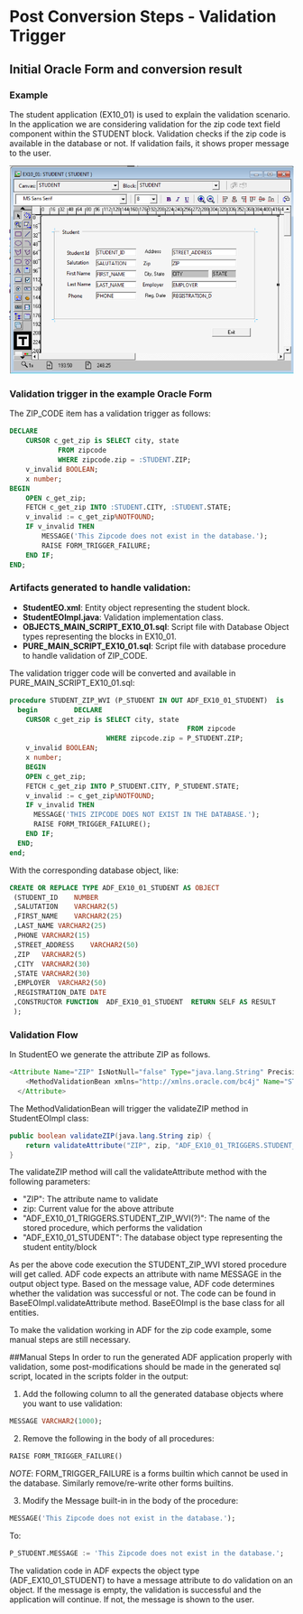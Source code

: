 # Post Conversion Steps - Validation Trigger

## Initial Oracle Form and conversion result
### Example 

The student application (EX10_01) is used to explain the validation scenario. In the application we are considering validation for the zip code text field component within the STUDENT block. Validation checks if the zip code is available in the database or not. If validation fails, it shows proper message to the user.

![Student Form Application](../assets/images/adf/student-application-validation.png "Student Form Application")

### Validation trigger in the example Oracle Form
The ZIP_CODE item has a validation trigger as follows:
```sql
DECLARE
	CURSOR c_get_zip is SELECT city, state
			FROM zipcode
			WHERE zipcode.zip = :STUDENT.ZIP;
	v_invalid BOOLEAN;
	x number;
BEGIN
	OPEN c_get_zip;
	FETCH c_get_zip INTO :STUDENT.CITY, :STUDENT.STATE;
	v_invalid := c_get_zip%NOTFOUND;
	IF v_invalid THEN
		MESSAGE('This Zipcode does not exist in the database.');
		RAISE FORM_TRIGGER_FAILURE;
	END IF;
END;
```
### Artifacts generated to handle validation: 
- **StudentEO.xml**: Entity object representing the student block.
- **StudentEOImpl.java**: Validation implementation class.
- **OBJECTS_MAIN_SCRIPT_EX10_01.sql**: Script file with Database Object types representing the blocks in EX10_01.
- **PURE_MAIN_SCRIPT_EX10_01.sql**: Script file with database procedure to handle validation of ZIP_CODE.

The validation trigger code will be converted and available in PURE_MAIN_SCRIPT_EX10_01.sql:
```sql
procedure STUDENT_ZIP_WVI (P_STUDENT IN OUT ADF_EX10_01_STUDENT)  is 
  begin 		DECLARE
    CURSOR c_get_zip is SELECT city, state
    										FROM zipcode
                        WHERE zipcode.zip = P_STUDENT.ZIP;
    v_invalid BOOLEAN;
    x number;
    BEGIN
    OPEN c_get_zip;
    FETCH c_get_zip INTO P_STUDENT.CITY, P_STUDENT.STATE;
    v_invalid := c_get_zip%NOTFOUND;
    IF v_invalid THEN
      MESSAGE('THIS ZIPCODE DOES NOT EXIST IN THE DATABASE.');
      RAISE FORM_TRIGGER_FAILURE();
    END IF;
  END; 
end;
```
With the corresponding database object, like:
```sql
CREATE OR REPLACE TYPE ADF_EX10_01_STUDENT AS OBJECT
 (STUDENT_ID	NUMBER
 ,SALUTATION	VARCHAR2(5)
 ,FIRST_NAME	VARCHAR2(25)
 ,LAST_NAME	VARCHAR2(25)
 ,PHONE	VARCHAR2(15)
 ,STREET_ADDRESS	VARCHAR2(50)
 ,ZIP	VARCHAR2(5)
 ,CITY	VARCHAR2(30)
 ,STATE	VARCHAR2(30)
 ,EMPLOYER	VARCHAR2(50)
 ,REGISTRATION_DATE	DATE
 ,CONSTRUCTOR FUNCTION  ADF_EX10_01_STUDENT  RETURN SELF AS RESULT
 );
```
### Validation Flow
In StudentEO we generate the attribute ZIP as follows.
```java
<Attribute Name="ZIP" IsNotNull="false" Type="java.lang.String" Precision="5" ColumnType="VARCHAR2" TableName="STUDENT" ColumnName="ZIP" SQLType="VARCHAR">
    <MethodValidationBean xmlns="http://xmlns.oracle.com/bc4j" Name="STUDENT_ZIP_WVI" MethodName="validateZIP" ResId="DUMMY"/>
  </Attribute>
```

The MethodValidationBean will trigger the validateZIP method in StudentEOImpl class:
```java
public boolean validateZIP(java.lang.String zip) {
	return validateAttribute("ZIP", zip, "ADF_EX10_01_TRIGGERS.STUDENT_ZIP_WVI(?)", "ADF_EX10_01_STUDENT");
}
```
The validateZIP method will call the validateAttribute method with the following parameters:
- "ZIP": The attribute name to validate
- zip: Current value for the above attribute
- "ADF_EX10_01_TRIGGERS.STUDENT_ZIP_WVI(?)": The name of the stored procedure, which performs the validation
- "ADF_EX10_01_STUDENT": The database object type representing the student entity/block

As per the above code execution the STUDENT_ZIP_WVI stored procedure will get called. ADF code expects an attribute with name MESSAGE in the output object type. Based on the message value, ADF code determines whether the validation was successful or not. The code can be found in BaseEOImpl.validateAttribute method. BaseEOImpl is the base class for all entities.

To make the validation working in ADF for the zip code example, some manual steps are still necessary.

##Manual Steps
In order to run the generated ADF application properly with validation, some post-modifications should be made in the generated sql script, located in the scripts folder in the output:

1. Add the following column to all the generated database objects where you want to use validation:

  ```sql
  MESSAGE VARCHAR2(1000);
  ```
2. Remove the following in the body of all procedures:
```sql
RAISE FORM_TRIGGER_FAILURE()  
```
*NOTE*: FORM_TRIGGER_FAILURE is a forms builtin which cannot be used in the database. Similarly remove/re-write other forms builtins.

3. Modify the Message built-in in the body of the procedure:
  
  ```sql
  MESSAGE('This Zipcode does not exist in the database.');  
  ```
  To: 
  ```sql
  P_STUDENT.MESSAGE := 'This Zipcode does not exist in the database.';
  ```
The validation code in ADF expects the object type (ADF_EX10_01_STUDENT) to have a message attribute to do validation on an object. If the message is empty, the validation is successful and the application will continue. If not, the message is shown to the user.
  

